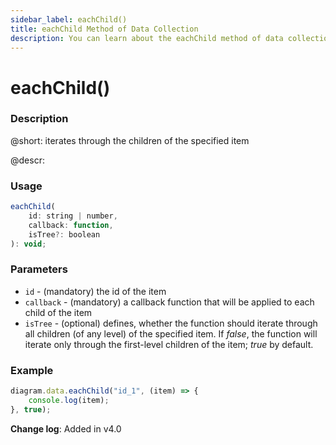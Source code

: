 ```yaml
---
sidebar_label: eachChild()
title: eachChild Method of Data Collection
description: You can learn about the eachChild method of data collection in the documentation of the DHTMLX JavaScript Diagram library. Browse developer guides and API reference, try out code examples and live demos, and download a free 30-day evaluation version of DHTMLX Diagram.
---
```


# eachChild()

### Description

@short: iterates through the children of the specified item

@descr:

### Usage

~~~js
eachChild(
    id: string | number, 
    callback: function, 
    isTree?: boolean
): void;
~~~

### Parameters

- `id` - (mandatory) the id of the item
- `callback` - (mandatory) a callback function that will be applied to each child of the item
- `isTree` - (optional) defines, whether the function should iterate through all children (of any level) of the specified item. If *false*, the function will iterate only through the first-level children of the item; *true* by default.

### Example

~~~js
diagram.data.eachChild("id_1", (item) => {
    console.log(item);
}, true);
~~~

**Change log**: Added in v4.0
